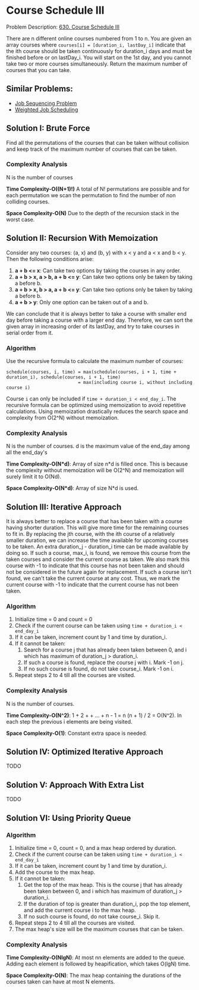 # Course Schedule III

Problem Description: [630. Course Schedule III](https://leetcode.com/problems/course-schedule-iii/)

There are n different online courses numbered from 1 to n. You are given an array courses where
`courses[i] = [duration_i, lastDay_i]` indicate that the ith course should be taken continuously for
duration_i days and must be finished before or on lastDay_i. You will start on the 1st day, and you
cannot take two or more courses simultaneously. Return the maximum number of courses that you can
take.

## Similar Problems:

* [Job Sequencing Problem](https://www.geeksforgeeks.org/job-sequencing-problem/)
* [Weighted Job Scheduling](https://www.geeksforgeeks.org/weighted-job-scheduling/)

## Solution I: Brute Force

Find all the permutations of the courses that can be taken without collision and keep track of the
maximum number of courses that can be taken.

### Complexity Analysis

N is the number of courses

**Time Complexity-O((N+1)!)** A total of N! permutations are possible and for each permutation we
scan the permutation to find the number of non colliding courses.

**Space Complexity-O(N)** Due to the depth of the recursion stack in the worst case.

## Solution II: Recursion With Memoization

Consider any two courses: (a, x) and (b, y) with x < y and a < x and b < y. Then the following
conditions arise:

1. **a + b <= x**: Can take two options by taking the courses in any order.
2. **a + b > x, a > b, a + b <= y**: Can take two options only be taken by taking a before b.
3. **a + b > x, b > a, a + b <= y**: Can take two options only be taken by taking a before b.
3. **a + b > y**: Only one option can be taken out of a and b.

We can conclude that it is always better to take a course with smaller end day before taking a
course with a larger end day. Therefore, we can sort the given array in increasing order of its
lastDay, and try to take courses in serial order from it.

### Algorithm

Use the recursive formula to calculate the maximum number of courses:

```
schedule(courses, i, time) = max(schedule(courses, i + 1, time + duration_i), schedule(courses, i + 1, time)
                           = max(including course i, without including course i)
```

Course `i` can only be included if `time + duration_i < end_day_i`. The recursive formula can be
optimized using memoization to avoid repetitive calculations. Using memoization drastically reduces
the search space and complexity from O(2^N) without memoization.

### Complexity Analysis

N is the number of courses. d is the maximum value of the end_day among all the end_day's

**Time Complexity-O(N\*d)**: Array of size n*d is filled once. This is because the complexity
without memoization will be O(2^N) and memoization will surely limit it to O(Nd).

**Space Complexity-O(N\*d)**: Array of size N*d is used.

## Solution III: Iterative Approach

It is always better to replace a course that has been taken with a course having shorter duration.
This will give more time for the remaining courses to fit in. By replacing the jth course, with the
ith course of a relatively smaller duration, we can increase the time available for upcoming courses
to be taken. An extra duration_j - duration_i time can be made available by doing so. If such a
course, max_i, is found, we remove this course from the taken courses and consider the current
course as taken. We also mark this course with -1 to indicate that this course has not been taken
and should not be considered in the future again for replacement. If such a course isn't found, we
can't take the current course at any cost. Thus, we mark the current course with -1 to indicate that
the current course has not been taken.

### Algorithm

1. Initialize time = 0 and count = 0
1. Check if the current course can be taken using `time + duration_i < end_day_i`
1. If it can be taken, increment count by 1 and time by duration_i.
1. If it cannot be taken:
    1. Search for a course j that has already been taken between 0, and i which has maximum of
       duration_j > duration_i.
    1. If such a course is found, replace the course j with i. Mark -1 on j.
    1. If no such course is found, do not take course_i. Mark -1 on i.
1. Repeat steps 2 to 4 till all the courses are visited.

### Complexity Analysis

N is the number of courses.

**Time Complexity-O(N^2)**: 1 + 2 + + ... + n - 1 = n (n + 1) / 2 = O(N^2). In each step the
previous i elements are being visited.

**Space Complexity-O(1)**: Constant extra space is needed.

## Solution IV: Optimized Iterative Approach

TODO

## Solution V: Approach With Extra List

TODO

## Solution VI: Using Priority Queue

### Algorithm

1. Initialize time = 0, count = 0, and a max heap ordered by duration.
1. Check if the current course can be taken using `time + duration_i < end_day_i`
1. If it can be taken, increment count by 1 and time by duration_i.
1. Add the course to the max heap.
1. If it cannot be taken:
    1. Get the top of the max heap. This is the course j that has already been taken between 0, and
       i which has maximum of duration_j > duration_i.
    1. If the duration of top is greater than duration_i, pop the top element, and add the current
       course i to the max heap.
    1. If no such course is found, do not take course_i. Skip it.
1. Repeat steps 2 to 4 till all the courses are visited.
1. The max heap's size will be the maximum courses that can be taken.

### Complexity Analysis

**Time Complexity-O(NlgN)**: At most nn elements are added to the queue. Adding each element is
followed by heapification, which takes O(lgN) time.

**Space Complexity-O(N)**: The max heap containing the durations of the courses taken can have at
most N elements.
